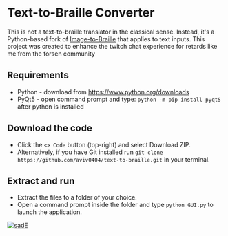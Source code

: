 # Text-to-Braille Converter
This is not a text-to-braille translator in the classical sense. Instead, it's a Python-based fork of [Image-to-Braille](https://github.com/505e06b2/Image-to-Braille) that applies to text inputs.
This project was created to enhance the twitch chat experience for retards like me from the forsen community

## Requirements
- Python - download from https://www.python.org/downloads
- PyQt5 - open command prompt and type: `python -m pip install pyqt5` after python is installed

## Download the code
- Click the `<> Code` button (top-right) and select Download ZIP.
- Alternatively, if you have Git installed run `git clone https://github.com/aviv0404/text-to-braille.git` in your terminal.

## Extract and run
- Extract the files to a folder of your choice.
- Open a command prompt inside the folder and type `python GUI.py` to launch the application.

[![sadE](https://imgur.com/IOIQTAE)](https://i.imgur.com/IOIQTAE.png)
